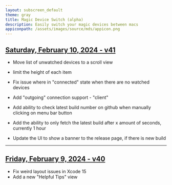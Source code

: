 ```yaml
---
layout: subscreen_default
theme: gray
title: Magic Device Switch (alpha)
description: Easily switch your magic devices between macs
appiconpath: /assets/images/source/mds/appicon.png
---
```


## [Saturday, February 10, 2024 - v41](/mds/releases/v41/mds.zip)

* Move list of unwatched devices to a scroll view
* limit the height of each item

* Fix issue where in "connected" state when there are no watched devices

* Add "outgoing" connection support - "client"
* Add ability to check latest build number on github when manually clicking on menu bar button
* Add the ability to only fetch the latest build after x amount of seconds, currently 1 hour
* Update the UI to show a banner to the release page, if there is new build


---

## [Friday, February 9, 2024 - v40](/mds/releases/v40/mds.zip)

* Fix weird layout issues in Xcode 15
* Add a new "Helpful Tips" view